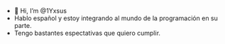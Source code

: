 - 👋 Hi, I’m @1Yxsus
- Hablo español y estoy integrando al mundo de la programación en su parte.
- Tengo bastantes espectativas que quiero cumplir.

<!---
1Yxsus/1Yxsus is a ✨ special ✨ repository because its `README.md` (this file) appears on your GitHub profile.
You can click the Preview link to take a look at your changes.
--->
